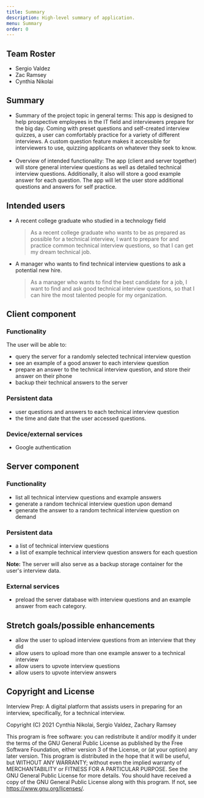 ```yaml
---
title: Summary
description: High-level summary of application.
menu: Summary
order: 0
---
```


## Team Roster

* Sergio Valdez
* Zac Ramsey
* Cynthia Nikolai

## Summary

* Summary of the project topic in general terms:
This app is designed to help prospective employees in the IT field and interviewers prepare for the big day. Coming with preset questions and self-created interview quizzes, a user can comfortably practice for a variety of different interviews. A custom question feature makes it accessible for interviewers to use, quizzing applicants on whatever they seek to know.  
&nbsp;
* Overview of intended functionality:
The app (client and server together) will store general interview questions as well as detailed technical interview questions. Additionally, it also will store a good example answer for each question. The app will let the user store additional questions and answers for self practice.  

## Intended users

* A recent college graduate who studied in a technology field

    > As a recent college graduate who wants to be as prepared as possible for a technical interview, I want to prepare for and practice common technical interview questions, so that I can get my dream technical job.

* A manager who wants to find technical interview questions to ask a potential new hire.

    > As a manager who wants to find the best candidate for a job, I want to find and ask good technical interview questions, so that I can hire the most talented people for my organization.

## Client component

### Functionality

The user will be able to: 
* query the server for a randomly selected technical interview question
* see an example of a good answer to each interview question
* prepare an answer to the technical interview question, and store their answer on their phone
* backup their technical answers to the server

### Persistent data

* user questions and answers to each technical interview question
* the time and date that the user accessed questions.   

### Device/external services

* Google authentication

## Server component

### Functionality
 
* list all technical interview questions and example answers
* generate a random technical interview question upon demand
* generate the answer to a random technical interview question on demand

### Persistent data

* a list of technical interview questions
* a list of example technical interview question answers for each question

**Note:**
The server will also serve as a backup storage container for the user's interview data. 

### External services
 
* preload the server database with interview questions and an example answer from each category.

## Stretch goals/possible enhancements 

* allow the user to upload interview questions from an interview that they did
* allow users to upload more than one example answer to a technical interview
* allow users to upvote interview questions 
* allow users to upvote interview answers

## Copyright and License

Interview Prep: A digital platform that assists users in preparing for an interview, specifically, for a technical interview.

Copyright (C) 2021  Cynthia Nikolai, Sergio Valdez, Zachary Ramsey

This program is free software: you can redistribute it and/or modify
it under the terms of the GNU General Public License as published by
the Free Software Foundation, either version 3 of the License, or
(at your option) any later version.
This program is distributed in the hope that it will be useful,
but WITHOUT ANY WARRANTY; without even the implied warranty of
MERCHANTABILITY or FITNESS FOR A PARTICULAR PURPOSE.  See the
GNU General Public License for more details.
You should have received a copy of the GNU General Public License
along with this program.  If not, see <https://www.gnu.org/licenses/>.